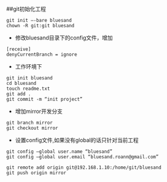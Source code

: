 ##git初始化工程

```
git init –-bare bluesand
chown -R git:git bluesand
```

* 修改bluesand目录下的config文件，增加

```
[receive]
denyCurrentBranch = ignore
```

* 工作环境下

```
git init bluesand
cd bluesand
touch readme.txt
git add .
git commit -m “init project”
```

* 增加mirror开发分支

```
git branch mirror
git checkout mirror
```

* 设置config文件,如果没有global的话只针对当前工程

```
git config –global user.name “bluesand”
git config –global user.email “bluesand.roann@gmail.com”

git remote add origin git@192.168.1.10:/home/git/bluesand
git push origin mirror
```
